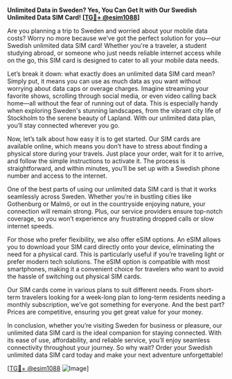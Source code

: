 **Unlimited Data in Sweden? Yes, You Can Get It with Our Swedish Unlimited Data SIM Card! [[TG💪+ @esim1088](https://t.me/s/esim1088)]**

Are you planning a trip to Sweden and worried about your mobile data costs? Worry no more because we’ve got the perfect solution for you—our Swedish unlimited data SIM card! Whether you're a traveler, a student studying abroad, or someone who just needs reliable internet access while on the go, this SIM card is designed to cater to all your mobile data needs.

Let’s break it down: what exactly does an unlimited data SIM card mean? Simply put, it means you can use as much data as you want without worrying about data caps or overage charges. Imagine streaming your favorite shows, scrolling through social media, or even video calling back home—all without the fear of running out of data. This is especially handy when exploring Sweden's stunning landscapes, from the vibrant city life of Stockholm to the serene beauty of Lapland. With our unlimited data plan, you’ll stay connected wherever you go.

Now, let’s talk about how easy it is to get started. Our SIM cards are available online, which means you don’t have to stress about finding a physical store during your travels. Just place your order, wait for it to arrive, and follow the simple instructions to activate it. The process is straightforward, and within minutes, you’ll be set up with a Swedish phone number and access to the internet.

One of the best parts of using our unlimited data SIM card is that it works seamlessly across Sweden. Whether you’re in bustling cities like Gothenburg or Malmö, or out in the countryside enjoying nature, your connection will remain strong. Plus, our service providers ensure top-notch coverage, so you won’t experience any frustrating dropped calls or slow internet speeds.

For those who prefer flexibility, we also offer eSIM options. An eSIM allows you to download your SIM card directly onto your device, eliminating the need for a physical card. This is particularly useful if you’re traveling light or prefer modern tech solutions. The eSIM option is compatible with most smartphones, making it a convenient choice for travelers who want to avoid the hassle of switching out physical SIM cards.

Our SIM cards come in various plans to suit different needs. From short-term travelers looking for a week-long plan to long-term residents needing a monthly subscription, we’ve got something for everyone. And the best part? Prices are competitive, ensuring you get great value for your money.

In conclusion, whether you’re visiting Sweden for business or pleasure, our unlimited data SIM card is the ideal companion for staying connected. With its ease of use, affordability, and reliable service, you’ll enjoy seamless connectivity throughout your journey. So why wait? Order your Swedish unlimited data SIM card today and make your next adventure unforgettable!

[[TG💪+ @esim1088](https://t.me/s/esim1088) ![Image](https://i.postimg.cc/Y0z9fWf4/image.png)]